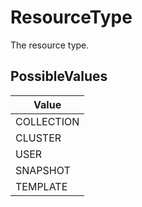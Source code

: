 # ResourceType

The resource type.

## PossibleValues
|Value |
|------------ |
|COLLECTION |
|CLUSTER |
|USER |
|SNAPSHOT |
|TEMPLATE |



